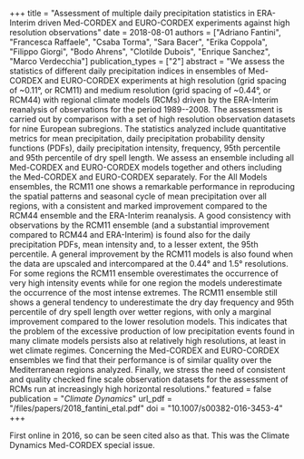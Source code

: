 +++
title = "Assessment of multiple daily precipitation statistics in ERA-Interim driven Med-CORDEX and EURO-CORDEX experiments against high resolution observations"
date = 2018-08-01
authors = ["Adriano Fantini", "Francesca Raffaele", "Csaba Torma", "Sara Bacer", "Erika Coppola", "Filippo Giorgi", "Bodo Ahrens", "Clotilde Dubois", "Enrique Sanchez", "Marco Verdecchia"]
publication_types = ["2"]
abstract = "We assess the statistics of different daily precipitation indices in ensembles of Med-CORDEX and EURO-CORDEX experiments at high resolution (grid spacing of ~0.11°, or RCM11) and medium resolution (grid spacing of ~0.44°, or RCM44) with regional climate models (RCMs) driven by the ERA-Interim reanalysis of observations for the period 1989--2008. The assessment is carried out by comparison with a set of high resolution observation datasets for nine European subregions. The statistics analyzed include quantitative metrics for mean precipitation, daily precipitation probability density functions (PDFs), daily precipitation intensity, frequency, 95th percentile and 95th percentile of dry spell length. We assess an ensemble including all Med-CORDEX and EURO-CORDEX models together and others including the Med-CORDEX and EURO-CORDEX separately. For the All Models ensembles, the RCM11 one shows a remarkable performance in reproducing the spatial patterns and seasonal cycle of mean precipitation over all regions, with a consistent and marked improvement compared to the RCM44 ensemble and the ERA-Interim reanalysis. A good consistency with observations by the RCM11 ensemble (and a substantial improvement compared to RCM44 and ERA-Interim) is found also for the daily precipitation PDFs, mean intensity and, to a lesser extent, the 95th percentile. A general improvement by the RCM11 models is also found when the data are upscaled and intercompared at the 0.44° and 1.5° resolutions. For some regions the RCM11 ensemble overestimates the occurrence of very high intensity events while for one region the models underestimate the occurrence of the most intense extremes. The RCM11 ensemble still shows a general tendency to underestimate the dry day frequency and 95th percentile of dry spell length over wetter regions, with only a marginal improvement compared to the lower resolution models. This indicates that the problem of the excessive production of low precipitation events found in many climate models persists also at relatively high resolutions, at least in wet climate regimes. Concerning the Med-CORDEX and EURO-CORDEX ensembles we find that their performance is of similar quality over the Mediterranean regions analyzed. Finally, we stress the need of consistent and quality checked fine scale observation datasets for the assessment of RCMs run at increasingly high horizontal resolutions."
featured = false
publication = "*Climate Dynamics*"
url_pdf = "/files/papers/2018_fantini_etal.pdf"
doi = "10.1007/s00382-016-3453-4"
+++

First online in 2016, so can be seen cited also as that. This was the Climate Dynamics Med-CORDEX special issue.
